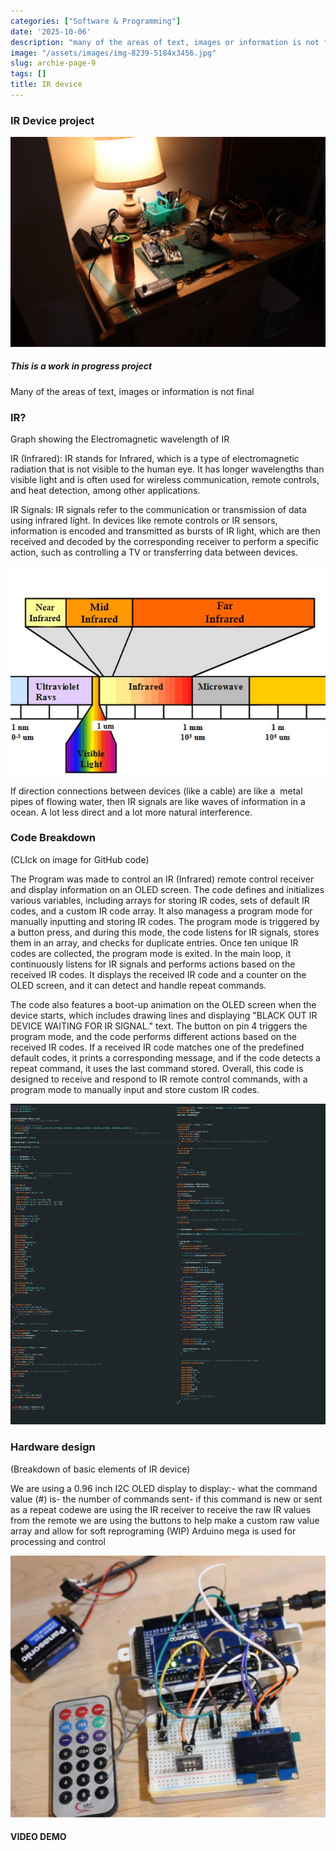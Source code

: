 ```yaml
---
categories: ["Software & Programming"]
date: '2025-10-06'
description: "many of the areas of text, images or information is not final"
image: "/assets/images/img-8239-5184x3456.jpg"
slug: archie-page-9
tags: []
title: IR device
---
```



### IR Device project




![Mobirise Website Builder](/assets/images/wide-1836x1224.jpg)




##### This is a work in progress project


Many of the areas of text, images or information is not final




### IR?


Graph showing the Electromagnetic wavelength of IR


IR (Infrared): IR stands for Infrared, which is a type of electromagnetic radiation that is not visible to the human eye. It has longer wavelengths than visible light and is often used for wireless communication, remote controls, and heat detection, among other applications.


IR Signals: IR signals refer to the communication or transmission of data using infrared light. In devices like remote controls or IR sensors, information is encoded and transmitted as bursts of IR light, which are then received and decoded by the corresponding receiver to perform a specific action, such as controlling a TV or transferring data between devices.


![Mobirise Website Builder](/assets/images/infrared-spectrum-644x426.jpg)




If direction connections between devices (like a cable) are like a  metal pipes of flowing water, then IR signals are like waves of information in a ocean. A lot less direct and a lot more natural interference.




### Code Breakdown


(CLIck on image for GitHub code)


The Program was made to control an IR (Infrared) remote control receiver and display information on an OLED screen. The code defines and initializes various variables, including arrays for storing IR codes, sets of default IR codes, and a custom IR code array. It also managess a program mode for manually inputting and storing IR codes. The program mode is triggered by a button press, and during this mode, the code listens for IR signals, stores them in an array, and checks for duplicate entries. Once ten unique IR codes are collected, the program mode is exited. In the main loop, it continuously listens for IR signals and performs actions based on the received IR codes. It displays the received IR code and a counter on the OLED screen, and it can detect and handle repeat commands.


The code also features a boot-up animation on the OLED screen when the device starts, which includes drawing lines and displaying "BLACK OUT IR DEVICE WAITING FOR IR SIGNAL." text. The button on pin 4 triggers the program mode, and the code performs different actions based on the received IR codes. If a received IR code matches one of the predefined default codes, it prints a corresponding message, and if the code detects a repeat command, it uses the last command stored. Overall, this code is designed to receive and respond to IR remote control commands, with a program mode to manually input and store custom IR codes.


![Mobirise Website Builder](/assets/images/ir-code-940x958.jpg)




### Hardware design


(Breakdown of basic elements of IR device)


We are using a 0.96 inch I2C OLED display to display:- what the command value (#) is- the number of commands sent- if this command is new or sent as a repeat codewe are using the IR receiver to receive the raw IR values from the remote we are using the buttons to help make a custom raw value array and allow for soft reprograming (WIP) Arduino mega is used for processing and control


![Mobirise Website Builder](/assets/images/untitled-1076x895.jpg)




#### VIDEO DEMO


